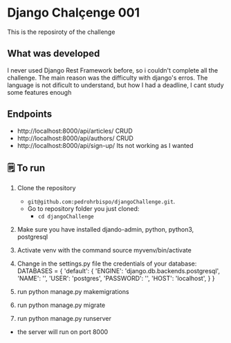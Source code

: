 
# Django Chalçenge 001
This is the reposiroty of the challenge

## What was developed
I never used Django Rest Framework before, so i couldn't complete all the challenge. The main reason was the difficulty with django's erros. The language is not dificult to understand, but how I had a deadline, I cant study some features enough

## Endpoints
 - http://localhost:8000/api/articles/ CRUD
 - http://localhost:8000/api/authors/ CRUD
 - http://localhost:8000/api/sign-up/ Its not working as I wanted

## 🗒 To run

1. Clone the repository

   - `git@github.com:pedrohrbispo/djangoChallenge.git`.
   - Go to repository folder you just cloned:
     - `cd djangoChallenge`

2. Make sure you have installed djando-admin, python, python3, postgresql

3. Activate venv with the command source myvenv/bin/activate 

4. Change in the settings.py file the credentials of your database:
 DATABASES = {
    'default': {
        'ENGINE': 'django.db.backends.postgresql',
        'NAME': '',
        'USER': 'postgres',
        'PASSWORD': '',
        'HOST': 'localhost',
    }
}

5. run python manage.py makemigrations

6. run python manage.py migrate

7. run python manage.py runserver
  - the server will run on port 8000

